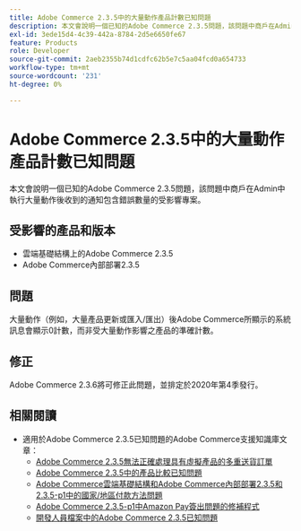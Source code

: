 ```yaml
---
title: Adobe Commerce 2.3.5中的大量動作產品計數已知問題
description: 本文會說明一個已知的Adobe Commerce 2.3.5問題，該問題中商戶在Admin中執行大量動作後收到的通知包含錯誤數量的受影響專案。
exl-id: 3ede15d4-4c39-442a-8784-2d5e6650fe67
feature: Products
role: Developer
source-git-commit: 2aeb2355b74d1cdfc62b5e7c5aa04fcd0a654733
workflow-type: tm+mt
source-wordcount: '231'
ht-degree: 0%

---
```


# Adobe Commerce 2.3.5中的大量動作產品計數已知問題

本文會說明一個已知的Adobe Commerce 2.3.5問題，該問題中商戶在Admin中執行大量動作後收到的通知包含錯誤數量的受影響專案。

## 受影響的產品和版本

* 雲端基礎結構上的Adobe Commerce 2.3.5
* Adobe Commerce內部部署2.3.5

## 問題

大量動作（例如，大量產品更新或匯入/匯出）後Adobe Commerce所顯示的系統訊息會顯示0計數，而非受大量動作影響之產品的準確計數。

## 修正

Adobe Commerce 2.3.6將可修正此問題，並排定於2020年第4季發行。

## 相關閱讀

* 適用於Adobe Commerce 2.3.5已知問題的Adobe Commerce支援知識庫文章：
   * [Adobe Commerce 2.3.5無法正確處理具有虛擬產品的多重送貨訂單](/help/troubleshooting/miscellaneous/magento-2-3-5-known-issue-virtual-product-multi-ship-orders.md)
   * [Adobe Commerce 2.3.5中的產品比較已知問題](/help/troubleshooting/storefront/product-comparison-known-issue-in-magento-2-3-5.md)
   * [Adobe Commerce雲端基礎結構和Adobe Commerce內部部署2.3.5和2.3.5-p1中的國家/地區付款方法問題](/help/troubleshooting/known-issues-patches-attached/magento-2-3-5-2-3-5-p1-patch-country-payment-issue.md)
   * [Adobe Commerce 2.3.5-p1中Amazon Pay簽出問題的修補程式](/help/troubleshooting/payments/patch-for-amazon-pay-checkout-issue-in-magento-2-3-5-p1.md)
   * [開發人員檔案中的Adobe Commerce 2.3.5已知問題](https://commerce-docs.github.io/devdocs-archive/2.3/guides/v2.3/release-notes/release-notes-2-3-5-commerce.html#known-issues)
